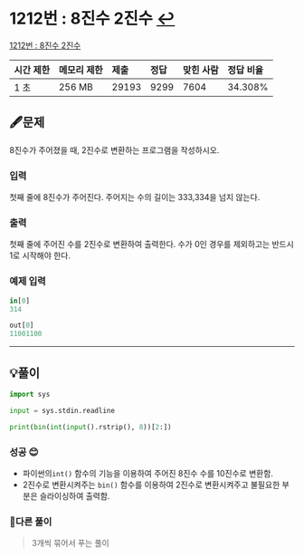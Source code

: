 # 1212번 : 8진수 2진수 [↩](../../acmicpc)

[1212번 : 8진수 2진수](https://www.acmicpc.net/problem/1212)

| 시간 제한 | 메모리 제한 | 제출  | 정답 | 맞힌 사람 | 정답 비율 |
| :-------- | :---------- | :---- | :--- | :-------- | :-------- |
| 1 초      | 256 MB      | 29193 | 9299 | 7604      | 34.308%   |

## 🖋️문제

8진수가 주어졌을 때, 2진수로 변환하는 프로그램을 작성하시오.

### 입력

첫째 줄에 8진수가 주어진다. 주어지는 수의 길이는 333,334을 넘지 않는다.

### 출력

첫째 줄에 주어진 수를 2진수로 변환하여 출력한다. 수가 0인 경우를 제외하고는 반드시 1로 시작해야 한다.

### 예제 입력

```python
in[0]
314

out[0]
11001100
```

---

## 💡풀이

```python
import sys

input = sys.stdin.readline

print(bin(int(input().rstrip(), 8))[2:])
```

### 성공 😊
- 파이썬의`int()` 함수의 기능을 이용하여 주어진 8진수 수를 10진수로 변환함.
- 2진수로 변환시켜주는 `bin()` 함수를 이용하여 2진수로 변환시켜주고 불필요한 부분은 슬라이싱하여 출력함.


### 🤝다른 풀이
> 3개씩 묶어서 푸는 풀이